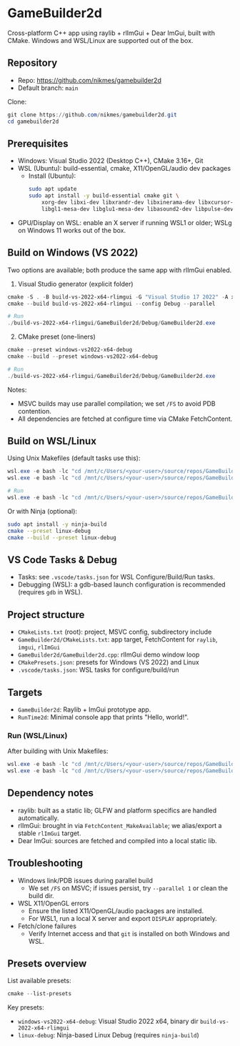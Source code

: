 # GameBuilder2d

Cross-platform C++ app using raylib + rlImGui + Dear ImGui, built with CMake. Windows and WSL/Linux are supported out of the box.

## Repository

- Repo: https://github.com/nikmes/gamebuilder2d
- Default branch: `main`

Clone:
```powershell
git clone https://github.com/nikmes/gamebuilder2d.git
cd gamebuilder2d
```

## Prerequisites

- Windows: Visual Studio 2022 (Desktop C++), CMake 3.16+, Git
- WSL (Ubuntu): build-essential, cmake, X11/OpenGL/audio dev packages
	- Install (Ubuntu):
		```bash
		sudo apt update
		sudo apt install -y build-essential cmake git \
			xorg-dev libxi-dev libxrandr-dev libxinerama-dev libxcursor-dev \
			libgl1-mesa-dev libglu1-mesa-dev libasound2-dev libpulse-dev
		```
- GPU/Display on WSL: enable an X server if running WSL1 or older; WSLg on Windows 11 works out of the box.

## Build on Windows (VS 2022)

Two options are available; both produce the same app with rlImGui enabled.

1) Visual Studio generator (explicit folder)
```powershell
cmake -S . -B build-vs-2022-x64-rlimgui -G "Visual Studio 17 2022" -A x64
cmake --build build-vs-2022-x64-rlimgui --config Debug --parallel

# Run
./build-vs-2022-x64-rlimgui/GameBuilder2d/Debug/GameBuilder2d.exe
```

2) CMake preset (one-liners)
```powershell
cmake --preset windows-vs2022-x64-debug
cmake --build --preset windows-vs2022-x64-debug

# Run
./build-vs-2022-x64-rlimgui/GameBuilder2d/Debug/GameBuilder2d.exe
```

Notes:
- MSVC builds may use parallel compilation; we set `/FS` to avoid PDB contention.
- All dependencies are fetched at configure time via CMake FetchContent.

## Build on WSL/Linux

Using Unix Makefiles (default tasks use this):
```powershell
wsl.exe -e bash -lc "cd /mnt/c/Users/<your-user>/source/repos/GameBuilder2d; cmake -S . -B build-linux -G 'Unix Makefiles' -DCMAKE_BUILD_TYPE=Debug"
wsl.exe -e bash -lc "cd /mnt/c/Users/<your-user>/source/repos/GameBuilder2d; cmake --build build-linux -j"

# Run
wsl.exe -e bash -lc "cd /mnt/c/Users/<your-user>/source/repos/GameBuilder2d/build-linux/GameBuilder2d; ./GameBuilder2d"
```

Or with Ninja (optional):
```bash
sudo apt install -y ninja-build
cmake --preset linux-debug
cmake --build --preset linux-debug
```

## VS Code Tasks & Debug

- Tasks: see `.vscode/tasks.json` for WSL Configure/Build/Run tasks.
- Debugging (WSL): a gdb-based launch configuration is recommended (requires `gdb` in WSL).

## Project structure

- `CMakeLists.txt` (root): project, MSVC config, subdirectory include
- `GameBuilder2d/CMakeLists.txt`: app target, FetchContent for `raylib`, `imgui`, `rlImGui`
- `GameBuilder2d/GameBuilder2d.cpp`: rlImGui demo window loop
- `CMakePresets.json`: presets for Windows (VS 2022) and Linux
- `.vscode/tasks.json`: WSL tasks for configure/build/run

## Targets
- `GameBuilder2d`: Raylib + ImGui prototype app.
- `RunTime2d`: Minimal console app that prints "Hello, world!".

### Run (WSL/Linux)
After building with Unix Makefiles:

```powershell
wsl.exe -e bash -lc "cd /mnt/c/Users/<your-user>/source/repos/GameBuilder2d/build-linux/RunTime2d; ./RunTime2d"
wsl.exe -e bash -lc "cd /mnt/c/Users/<your-user>/source/repos/GameBuilder2d/build-linux/GameBuilder2d; ./GameBuilder2d"
```

## Dependency notes

- raylib: built as a static lib; GLFW and platform specifics are handled automatically.
- rlImGui: brought in via `FetchContent_MakeAvailable`; we alias/export a stable `rlImGui` target.
- Dear ImGui: sources are fetched and compiled into a local static lib.

## Troubleshooting

- Windows link/PDB issues during parallel build
	- We set `/FS` on MSVC; if issues persist, try `--parallel 1` or clean the build dir.
- WSL X11/OpenGL errors
	- Ensure the listed X11/OpenGL/audio packages are installed.
	- For WSL1, run a local X server and export `DISPLAY` appropriately.
- Fetch/clone failures
	- Verify Internet access and that `git` is installed on both Windows and WSL.

## Presets overview

List available presets:
```powershell
cmake --list-presets
```

Key presets:
- `windows-vs2022-x64-debug`: Visual Studio 2022 x64, binary dir `build-vs-2022-x64-rlimgui`
- `linux-debug`: Ninja-based Linux Debug (requires `ninja-build`)

